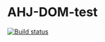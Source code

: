 # AHJ-DOM-test
[![Build status](https://ci.appveyor.com/api/projects/status/yi5g4kwoo2tsgfhj?svg=true)](https://ci.appveyor.com/project/Ekaterina-Bogdanova/ahj-dom-test)
